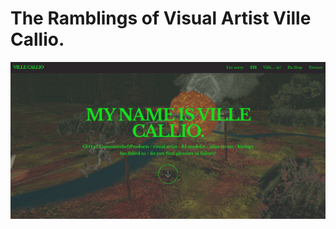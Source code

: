 # The Ramblings of Visual Artist Ville Callio.

![.gif of the Ville page](https://github.com/kiefer-dev/portfolio/blob/main/images/villecallio.gif?raw=true)
